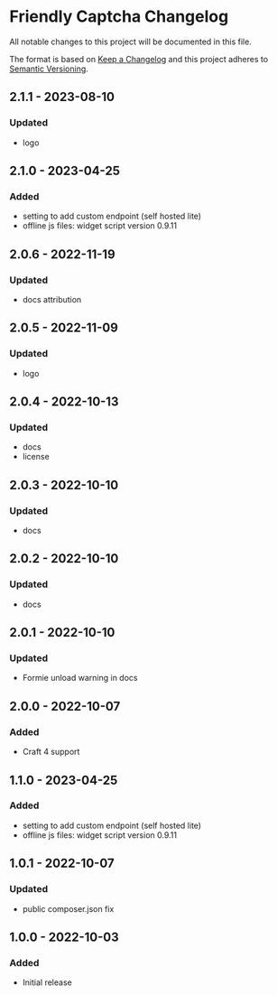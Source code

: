 # Friendly Captcha Changelog

All notable changes to this project will be documented in this file.

The format is based on [Keep a Changelog](http://keepachangelog.com/) and this project adheres to [Semantic Versioning](http://semver.org/).

## 2.1.1 - 2023-08-10
### Updated
- logo

## 2.1.0 - 2023-04-25
### Added
- setting to add custom endpoint (self hosted lite)
- offline js files: widget script version 0.9.11

## 2.0.6 - 2022-11-19
### Updated
- docs attribution

## 2.0.5 - 2022-11-09
### Updated
- logo

## 2.0.4 - 2022-10-13
### Updated
- docs
- license

## 2.0.3 - 2022-10-10
### Updated
- docs

## 2.0.2 - 2022-10-10
### Updated
- docs

## 2.0.1 - 2022-10-10
### Updated
- Formie unload warning in docs

## 2.0.0 - 2022-10-07
### Added
- Craft 4 support

## 1.1.0 - 2023-04-25
### Added
- setting to add custom endpoint (self hosted lite)
- offline js files: widget script version 0.9.11

## 1.0.1 - 2022-10-07
### Updated
- public composer.json fix

## 1.0.0 - 2022-10-03
### Added
- Initial release
